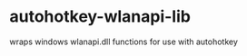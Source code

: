 autohotkey-wlanapi-lib
======================

wraps windows wlanapi.dll functions for use with autohotkey